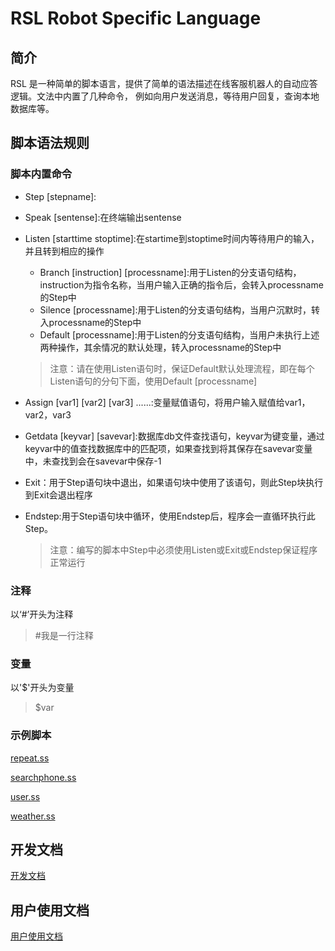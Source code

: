 # RSL Robot Specific Language

## 简介

RSL 是一种简单的脚本语言，提供了简单的语法描述在线客服机器人的自动应答逻辑。文法中内置了几种命令， 例如向用户发送消息，等待用户回复，查询本地数据库等。

## 脚本语法规则

### 脚本内置命令

- Step  [stepname]:

- Speak  [sentense]:在终端输出sentense

- Listen  [starttime  stoptime]:在startime到stoptime时间内等待用户的输入，并且转到相应的操作

  - Branch  [instruction]  [processname]:用于Listen的分支语句结构，instruction为指令名称，当用户输入正确的指令后，会转入processname的Step中
  - Silence  [processname]:用于Listen的分支语句结构，当用户沉默时，转入processname的Step中
  - Default  [processname]:用于Listen的分支语句结构，当用户未执行上述两种操作，其余情况的默认处理，转入processname的Step中

  > 注意：请在使用Listen语句时，保证Default默认处理流程，即在每个Listen语句的分句下面，使用Default  [processname]

- Assign  [var1]  [var2]  [var3]  ......:变量赋值语句，将用户输入赋值给var1，var2，var3

- Getdata  [keyvar]  [savevar]:数据库db文件查找语句，keyvar为键变量，通过keyvar中的值查找数据库中的匹配项，如果查找到将其保存在savevar变量中，未查找到会在savevar中保存-1

- Exit：用于Step语句块中退出，如果语句块中使用了该语句，则此Step块执行到Exit会退出程序

- Endstep:用于Step语句块中循环，使用Endstep后，程序会一直循环执行此Step。

  > 注意：编写的脚本中Step中必须使用Listen或Exit或Endstep保证程序正常运行

### 注释

以‘#’开头为注释

> #我是一行注释

### 变量

以'$'开头为变量

> $var

### 示例脚本

[repeat.ss](./script/repeat.ss)

[searchphone.ss](./script/searchphone.ss)

[user.ss](./script/user.ss)

[weather.ss](./script/weather.ss)

## 开发文档

[开发文档](develop.md)

## 用户使用文档

[用户使用文档](use.md)



